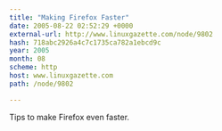 ```yaml
---
title: "Making Firefox Faster"
date: 2005-08-22 02:52:29 +0000
external-url: http://www.linuxgazette.com/node/9802
hash: 718abc2926a4c7c1735ca782a1ebcd9c
year: 2005
month: 08
scheme: http
host: www.linuxgazette.com
path: /node/9802

---
```


Tips to make Firefox even faster.
